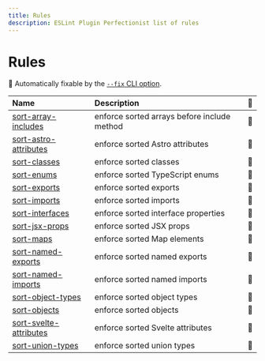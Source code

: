 ```yaml
---
title: Rules
description: ESLint Plugin Perfectionist list of rules
---
```


# Rules

<!-- begin auto-generated rules list -->

🔧 Automatically fixable by the [`--fix` CLI option](https://eslint.org/docs/user-guide/command-line-interface#--fix).

| Name                                                    | Description                                 | 🔧 |
| :------------------------------------------------------ | :------------------------------------------ | :- |
| [sort-array-includes](/rules/sort-array-includes)       | enforce sorted arrays before include method | 🔧 |
| [sort-astro-attributes](/rules/sort-astro-attributes)   | enforce sorted Astro attributes             | 🔧 |
| [sort-classes](/rules/sort-classes)                     | enforce sorted classes                      | 🔧 |
| [sort-enums](/rules/sort-enums)                         | enforce sorted TypeScript enums             | 🔧 |
| [sort-exports](/rules/sort-exports)                     | enforce sorted exports                      | 🔧 |
| [sort-imports](/rules/sort-imports)                     | enforce sorted imports                      | 🔧 |
| [sort-interfaces](/rules/sort-interfaces)               | enforce sorted interface properties         | 🔧 |
| [sort-jsx-props](/rules/sort-jsx-props)                 | enforce sorted JSX props                    | 🔧 |
| [sort-maps](/rules/sort-maps)                           | enforce sorted Map elements                 | 🔧 |
| [sort-named-exports](/rules/sort-named-exports)         | enforce sorted named exports                | 🔧 |
| [sort-named-imports](/rules/sort-named-imports)         | enforce sorted named imports                | 🔧 |
| [sort-object-types](/rules/sort-object-types)           | enforce sorted object types                 | 🔧 |
| [sort-objects](/rules/sort-objects)                     | enforce sorted objects                      | 🔧 |
| [sort-svelte-attributes](/rules/sort-svelte-attributes) | enforce sorted Svelte attributes            | 🔧 |
| [sort-union-types](/rules/sort-union-types)             | enforce sorted union types                  | 🔧 |

<!-- end auto-generated rules list -->
